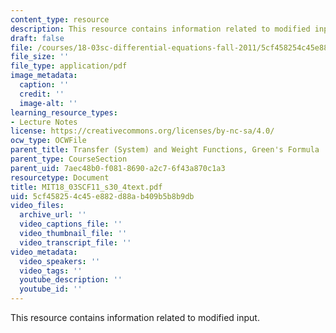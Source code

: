 ```yaml
---
content_type: resource
description: This resource contains information related to modified input.
draft: false
file: /courses/18-03sc-differential-equations-fall-2011/5cf458254c45e882d88ab409b5b8b9db_MIT18_03SCF11_s30_4text.pdf
file_size: ''
file_type: application/pdf
image_metadata:
  caption: ''
  credit: ''
  image-alt: ''
learning_resource_types:
- Lecture Notes
license: https://creativecommons.org/licenses/by-nc-sa/4.0/
ocw_type: OCWFile
parent_title: Transfer (System) and Weight Functions, Green's Formula
parent_type: CourseSection
parent_uid: 7aec48b0-f081-8690-a2c7-6f43a870c1a3
resourcetype: Document
title: MIT18_03SCF11_s30_4text.pdf
uid: 5cf45825-4c45-e882-d88a-b409b5b8b9db
video_files:
  archive_url: ''
  video_captions_file: ''
  video_thumbnail_file: ''
  video_transcript_file: ''
video_metadata:
  video_speakers: ''
  video_tags: ''
  youtube_description: ''
  youtube_id: ''
---
```

This resource contains information related to modified input.